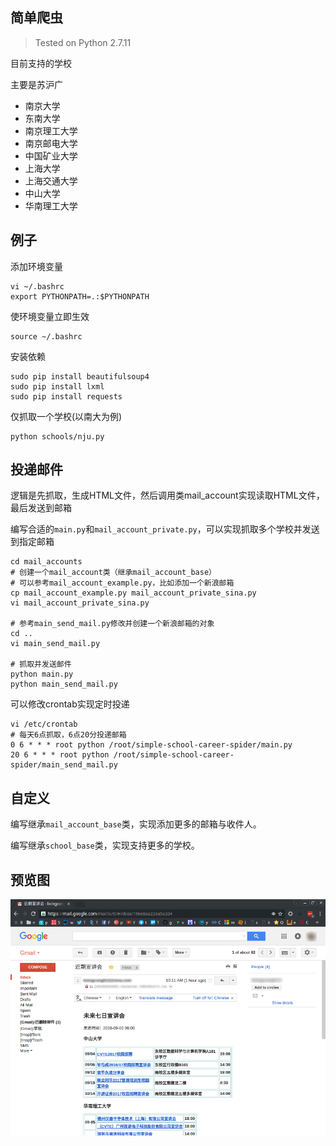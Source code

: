 ## 简单爬虫

> Tested on Python 2.7.11

目前支持的学校

主要是苏沪广

- 南京大学
- 东南大学
- 南京理工大学
- 南京邮电大学
- 中国矿业大学
- 上海大学
- 上海交通大学
- 中山大学
- 华南理工大学

## 例子

添加环境变量

	vi ~/.bashrc
	export PYTHONPATH=.:$PYTHONPATH

使环境变量立即生效

	source ~/.bashrc

安装依赖

	sudo pip install beautifulsoup4
	sudo pip install lxml
	sudo pip install requests
	
仅抓取一个学校(以南大为例)

	python schools/nju.py

## 投递邮件

逻辑是先抓取，生成HTML文件，然后调用类mail_account实现读取HTML文件，最后发送到邮箱

编写合适的```main.py```和```mail_account_private.py```，可以实现抓取多个学校并发送到指定邮箱

	cd mail_accounts
	# 创建一个mail_account类（继承mail_account_base）
	# 可以参考mail_account_example.py，比如添加一个新浪邮箱
	cp mail_account_example.py mail_account_private_sina.py
	vi mail_account_private_sina.py
	
	# 参考main_send_mail.py修改并创建一个新浪邮箱的对象
	cd ..
	vi main_send_mail.py
	
	# 抓取并发送邮件
	python main.py
	python main_send_mail.py

可以修改crontab实现定时投递

	vi /etc/crontab
	# 每天6点抓取，6点20分投递邮箱
	0 6 * * * root python /root/simple-school-career-spider/main.py
	20 6 * * * root python /root/simple-school-career-spider/main_send_mail.py

## 自定义

编写继承```mail_account_base```类，实现添加更多的邮箱与收件人。

编写继承```school_base```类，实现支持更多的学校。

## 预览图

![](demo.png)